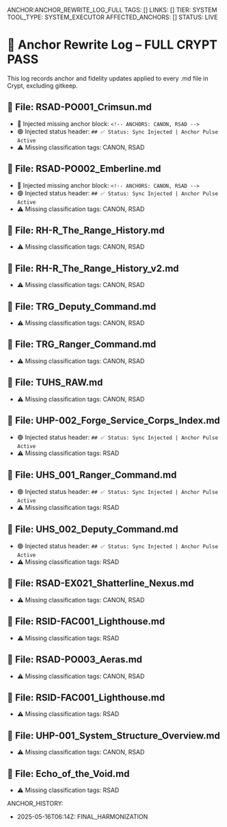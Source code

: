 ANCHOR:ANCHOR_REWRITE_LOG_FULL
TAGS: []
LINKS: []
TIER: SYSTEM
TOOL_TYPE: SYSTEM_EXECUTOR
AFFECTED_ANCHORS: []
STATUS: LIVE

# 📓 Anchor Rewrite Log – FULL CRYPT PASS
This log records anchor and fidelity updates applied to every .md file in Crypt, excluding gitkeep.

## 📄 File: RSAD-PO001_Crimsun.md
- 🧩 Injected missing anchor block: `<!-- ANCHORS: CANON, RSAD -->`
- 🟢 Injected status header: `## ✅ Status: Sync Injected | Anchor Pulse Active`
- ⚠️ Missing classification tags: CANON, RSAD

## 📄 File: RSAD-PO002_Emberline.md
- 🧩 Injected missing anchor block: `<!-- ANCHORS: CANON, RSAD -->`
- 🟢 Injected status header: `## ✅ Status: Sync Injected | Anchor Pulse Active`
- ⚠️ Missing classification tags: CANON, RSAD

## 📄 File: RH-R_The_Range_History.md
- ⚠️ Missing classification tags: CANON, RSAD

## 📄 File: RH-R_The_Range_History_v2.md
- ⚠️ Missing classification tags: CANON, RSAD

## 📄 File: TRG_Deputy_Command.md
- ⚠️ Missing classification tags: CANON, RSAD

## 📄 File: TRG_Ranger_Command.md
- ⚠️ Missing classification tags: CANON, RSAD

## 📄 File: TUHS_RAW.md
- ⚠️ Missing classification tags: CANON, RSAD

## 📄 File: UHP-002_Forge_Service_Corps_Index.md
- 🟢 Injected status header: `## ✅ Status: Sync Injected | Anchor Pulse Active`
- ⚠️ Missing classification tags: RSAD

## 📄 File: UHS_001_Ranger_Command.md
- 🟢 Injected status header: `## ✅ Status: Sync Injected | Anchor Pulse Active`
- ⚠️ Missing classification tags: RSAD

## 📄 File: UHS_002_Deputy_Command.md
- 🟢 Injected status header: `## ✅ Status: Sync Injected | Anchor Pulse Active`
- ⚠️ Missing classification tags: RSAD

## 📄 File: RSAD-EX021_Shatterline_Nexus.md
- ⚠️ Missing classification tags: CANON, RSAD

## 📄 File: RSID-FAC001_Lighthouse.md
- ⚠️ Missing classification tags: RSAD

## 📄 File: RSAD-PO003_Aeras.md
- ⚠️ Missing classification tags: CANON, RSAD

## 📄 File: RSID-FAC001_Lighthouse.md
- ⚠️ Missing classification tags: RSAD

## 📄 File: UHP-001_System_Structure_Overview.md
- ⚠️ Missing classification tags: CANON, RSAD

## 📄 File: Echo_of_the_Void.md
- ⚠️ Missing classification tags: RSAD


ANCHOR_HISTORY:
  - 2025-05-16T06:14Z: FINAL_HARMONIZATION
